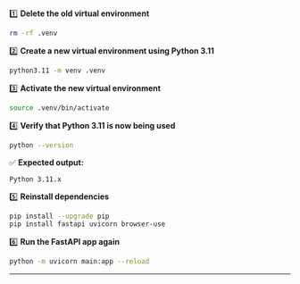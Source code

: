 1️⃣ **Delete the old virtual environment**
```sh
rm -rf .venv
```

2️⃣ **Create a new virtual environment using Python 3.11**
```sh
python3.11 -m venv .venv
```

3️⃣ **Activate the new virtual environment**
```sh
source .venv/bin/activate
```

4️⃣ **Verify that Python 3.11 is now being used**
```sh
python --version
```
✅ **Expected output:**
```
Python 3.11.x
```

5️⃣ **Reinstall dependencies**
```sh
pip install --upgrade pip
pip install fastapi uvicorn browser-use
```

6️⃣ **Run the FastAPI app again**
```sh
python -m uvicorn main:app --reload
```

---
